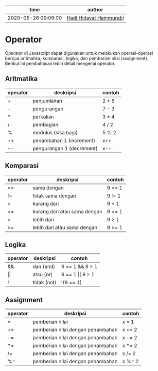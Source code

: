 time | author
-|-
2020-05-26 09:06:00 | [Hadi Hidayat Hammurabi](https://github.com/hadihammurabi)

# Operator
Operator di Javascript dapat digunakan untuk melakukan operasi-operasi berupa aritmatika, komparasi, logika,
dan pemberian nilai (assignment). Berikut ini pembahasan lebih detail mengenai operator.

## Aritmatika
operator | deskripsi | contoh
-|-|-
\+ | penjumlahan | 2 + 5
\- | pengurangan | 7 - 3
\* | perkalian | 3 * 4
\ | pembagian | 4 / 2
% | modulus (sisa bagi) | 5 % 2
++ | penambahan 1 (increment) | x++
-- | pengurangan 1 (decrement) | x--

## Komparasi
operator | deskripsi | contoh
-|-|-
== | sama dengan | 9 == 1
!= | tidak sama dengan | 9 != 1
< | kurang dari | 9 < 1
<= | kurang dari atau sama dengan | 9 <= 1
\> | lebih dari | 9 > 1
\>= | lebih dari atau sama dengan | 9 >= 1

## Logika
operator | deskripsi | contoh
-|-|-
&& | dan (and) | 9 == 1 && 9 > 1
\|\| | atau (or) | 9 == 1 \|\| 9 > 1
! | tidak (not) | !(9 == 1)

## Assignment
operator | deskripsi | contoh
-|-|-
= | pemberian nilai | x = 1
+= | pemberian nilai dengan penambahan | x += 2
-= | pemberian nilai dengan penambahan | x -= 2
*= | pemberian nilai dengan penambahan | x *= 2
/= | pemberian nilai dengan penambahan | x /= 2
%= | pemberian nilai dengan penambahan | x %= 2
